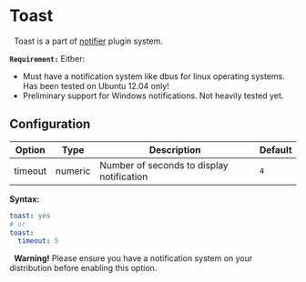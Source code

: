 # Toast
<div class="alert alert-success" role="info">
  
  <span class="glyphicon glyphicon glyphicon-cog"></span>
  &nbsp; Toast is a part of [notifier](/Plugins/Notifiers) plugin system.
</div>

**`Requirement:`**
Either:
- Must have a notification system like dbus for linux operating systems. Has been tested on Ubuntu 12.04 only!
- Preliminary support for Windows notifications. Not heavily tested yet.


## Configuration

| Option |Type|  Description | Default |
| --- | ---| --- |---|
|timeout|numeric|Number of seconds to display notification|`4`


**Syntax:**

```yaml
toast: yes
# or
toast:
  timeout: 5
```
<div class="alert alert-warning">
  
  <!--<span class="glyphicon glyphicon glyphicon-cog"></span>-->
  &nbsp; <strong>Warning!</strong> Please ensure you have a notification system on your distribution before enabling this option.
</div>


